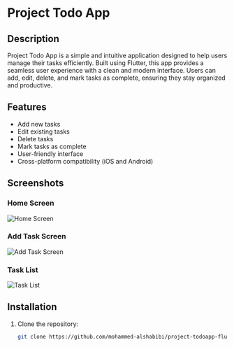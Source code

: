 # Project Todo App

## Description

Project Todo App is a simple and intuitive application designed to help users manage their tasks efficiently. Built using Flutter, this app provides a seamless user experience with a clean and modern interface. Users can add, edit, delete, and mark tasks as complete, ensuring they stay organized and productive.

## Features

- Add new tasks
- Edit existing tasks
- Delete tasks
- Mark tasks as complete
- User-friendly interface
- Cross-platform compatibility (iOS and Android)

## Screenshots

### Home Screen
![Home Screen](path/to/home_screen_image.png)

### Add Task Screen
![Add Task Screen](path/to/add_task_screen_image.png)

### Task List
![Task List](path/to/task_list_image.png)

## Installation

1. Clone the repository:
   ```sh
   git clone https://github.com/mohammed-alshabibi/project-todoapp-flutter.git
